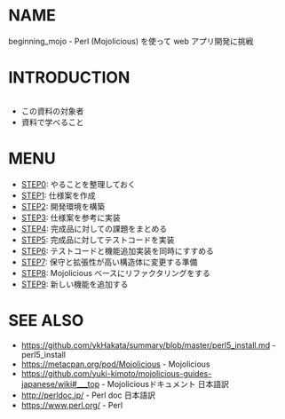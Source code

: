 # NAME

beginning_mojo - Perl (Mojolicious) を使って web アプリ開発に挑戦

# INTRODUCTION

```

```

- この資料の対象者
- 資料で学べること

# MENU

- [STEP0](/step0/README.md): やることを整理しておく
- [STEP1](/step1/README.md): 仕様案を作成
- [STEP2](/step2/README.md): 開発環境を構築
- [STEP3](/step3/README.md): 仕様案を参考に実装
- [STEP4](/step4/README.md): 完成品に対しての課題をまとめる
- [STEP5](/step5/README.md): 完成品に対してテストコードを実装
- [STEP6](/step6/README.md): テストコードと機能追加実装を同時にすすめる
- [STEP7](/step7/README.md): 保守と拡張性が高い構造体に変更する準備
- [STEP8](/step8/README.md): Mojolicious ベースにリファクタリングをする
- [STEP9](/step9/README.md): 新しい機能を追加する

# SEE ALSO

- <https://github.com/ykHakata/summary/blob/master/perl5_install.md> - perl5_install
- <https://metacpan.org/pod/Mojolicious> - Mojolicious
- <https://github.com/yuki-kimoto/mojolicious-guides-japanese/wiki#___top> - Mojoliciousドキュメント 日本語訳
- <http://perldoc.jp/> - Perl doc 日本語訳
- <https://www.perl.org/> - Perl
